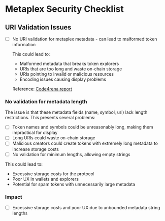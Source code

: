 # Metaplex Security Checklist

## URI Validation Issues
- [ ] No URI validation for metaplex metadata - can lead to malformed token information
  
  This could lead to:
  - Malformed metadata that breaks token explorers
  - URIs that are too long and waste on-chain storage
  - URIs pointing to invalid or malicious resources
  - Encoding issues causing display problems

  Reference: [Code4rena report](https://code4rena.com/reports/2025-01-pump-science#04-bonding-curve-creation-lacks-uri-validation-in-metadata-leading-to-potential-malformed-token-information)

### No validation for metadata length
The issue is that these metadata fields (name, symbol, uri) lack length restrictions. This presents several problems:

- [ ] Token names and symbols could be unreasonably long, making them impractical for display
- [ ] Long URIs could waste on-chain storage
- [ ] Malicious creators could create tokens with extremely long metadata to increase storage costs
- [ ] No validation for minimum lengths, allowing empty strings

This could lead to:

- Excessive storage costs for the protocol
- Poor UX in wallets and explorers
- Potential for spam tokens with unnecessarily large metadata

### Impact
- [ ] Excessive storage costs and poor UX due to unbounded metadata string lengths